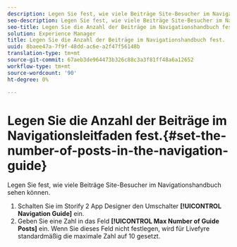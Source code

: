```yaml
---
description: Legen Sie fest, wie viele Beiträge Site-Besucher im Navigationshandbuch sehen können.
seo-description: Legen Sie fest, wie viele Beiträge Site-Besucher im Navigationshandbuch sehen können.
seo-title: Legen Sie die Anzahl der Beiträge im Navigationshandbuch fest.
solution: Experience Manager
title: Legen Sie die Anzahl der Beiträge im Navigationshandbuch fest.
uuid: 8baee47a-7f9f-48dd-ac6e-a2f47f56148b
translation-type: tm+mt
source-git-commit: 67aeb3de964473b326c88c3a3f81ff48a6a12652
workflow-type: tm+mt
source-wordcount: '90'
ht-degree: 0%

---
```



# Legen Sie die Anzahl der Beiträge im Navigationsleitfaden fest.{#set-the-number-of-posts-in-the-navigation-guide}

Legen Sie fest, wie viele Beiträge Site-Besucher im Navigationshandbuch sehen können.

1. Schalten Sie im Storify 2 App Designer den Umschalter **[!UICONTROL Navigation Guide]** ein.
1. Geben Sie eine Zahl in das Feld **[!UICONTROL Max Number of Guide Posts]** ein. Wenn Sie dieses Feld nicht festlegen, wird für Livefyre standardmäßig die maximale Zahl auf 10 gesetzt.
